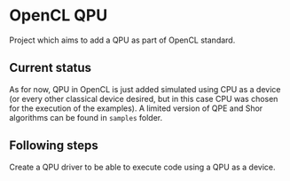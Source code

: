 # OpenCL QPU
Project which aims to add a QPU as part of OpenCL standard.

## Current status
As for now, QPU in OpenCL is just added simulated using CPU as a device (or every other classical device desired, but in this case CPU was chosen for the execution of the examples). A limited version of QPE and Shor algorithms can be found in `samples` folder.

## Following steps
Create a QPU driver to be able to execute code using a QPU as a device.
